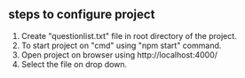 ## steps to configure project

1. Create "questionlist.txt" file in root directory of the project.
2. To start project on "cmd" using "npm start" command.
3. Open project on browser using http://localhost:4000/
4. Select the file on drop down.
